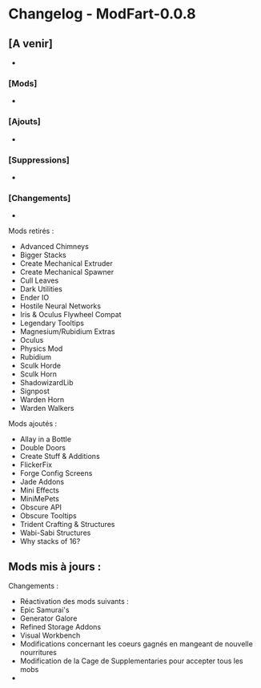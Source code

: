 # Changelog - ModFart-0.0.8

## [A venir]
- 

### [Mods]
- 

### [Ajouts]
- 

### [Suppressions]
- 

### [Changements]
- 

Mods retirés :
- Advanced Chimneys
- Bigger Stacks
- Create Mechanical Extruder
- Create Mechanical Spawner
- Cull Leaves
- Dark Utilities
- Ender IO
- Hostile Neural Networks
- Iris & Oculus Flywheel Compat
- Legendary Tooltips
- Magnesium/Rubidium Extras
- Oculus
- Physics Mod
- Rubidium
- Sculk Horde
- Sculk Horn
- ShadowizardLib
- Signpost
- Warden Horn
- Warden Walkers

Mods ajoutés :
- Allay in a Bottle
- Double Doors
- Create Stuff & Additions
- FlickerFix
- Forge Config Screens
- Jade Addons
- Mini Effects
- MiniMePets
- Obscure API
- Obscure Tooltips
- Trident Crafting & Structures
- Wabi-Sabi Structures
- Why stacks of 16?

Mods mis à jours :
- 

Changements :
- Réactivation des mods suivants :
 - Epic Samurai's
 - Generator Galore
 - Refined Storage Addons
 - Visual Workbench
- Modifications concernant les coeurs gagnés en mangeant de nouvelle nourritures
- Modification de la Cage de Supplementaries pour accepter tous les mobs
- 